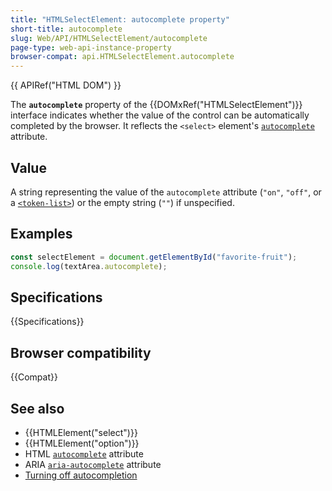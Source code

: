 ```yaml
---
title: "HTMLSelectElement: autocomplete property"
short-title: autocomplete
slug: Web/API/HTMLSelectElement/autocomplete
page-type: web-api-instance-property
browser-compat: api.HTMLSelectElement.autocomplete
---
```


{{ APIRef("HTML DOM") }}

The **`autocomplete`** property of the {{DOMxRef("HTMLSelectElement")}} interface indicates whether the value of the control can be automatically completed by the browser. It reflects the `<select>` element's [`autocomplete`](/en-US/docs/Web/HTML/Reference/Element/select#autocomplete) attribute.

## Value

A string representing the value of the `autocomplete` attribute (`"on"`, `"off"`, or a [`<token-list>`](/en-US/docs/Web/HTML/Reference/Attributes/autocomplete#token_list_tokens)) or the empty string (`""`) if unspecified.

## Examples

```js
const selectElement = document.getElementById("favorite-fruit");
console.log(textArea.autocomplete);
```

## Specifications

{{Specifications}}

## Browser compatibility

{{Compat}}

## See also

- {{HTMLElement("select")}}
- {{HTMLElement("option")}}
- HTML [`autocomplete`](/en-US/docs/Web/HTML/Reference/Attributes/autocomplete) attribute
- ARIA [`aria-autocomplete`](/en-US/docs/Web/Accessibility/ARIA/Reference/Attributes/aria-autocomplete) attribute
- [Turning off autocompletion](/en-US/docs/Web/Security/Practical_implementation_guides/Turning_off_form_autocompletion)
